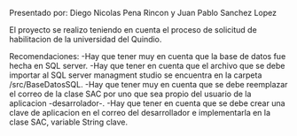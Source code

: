 Presentado por: Diego Nicolas Pena Rincon y Juan Pablo Sanchez Lopez

El proyecto se realizo teniendo en cuenta el proceso de solicitud de habilitacion de la universidad del Quindio.

Recomendaciones:
 -Hay que tener muy en cuenta que la base de datos fue hecha en SQL server.
 -Hay que tener en cuenta que el archivo que se debe importar al SQL server managment studio se encuentra en la carpeta /src/BaseDatosSQL.
 -Hay que tener muy en cuenta que se debe reemplazar el correo de la clase SAC por uno que sea propio del usuario de la aplicacion -desarrolador-.
 -Hay que tener en cuenta que se debe crear una clave de aplicacion en el correo del desarrollador e implementarla en la clase SAC, variable String clave.

